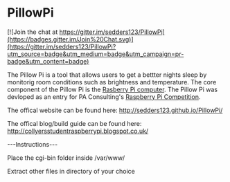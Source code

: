 # PillowPi

[![Join the chat at https://gitter.im/sedders123/PillowPi](https://badges.gitter.im/Join%20Chat.svg)](https://gitter.im/sedders123/PillowPi?utm_source=badge&utm_medium=badge&utm_campaign=pr-badge&utm_content=badge)

The Pillow Pi is a tool that allows users to get a bettter nights sleep by monitorig room conditions such as brightness and temperature. The core component of the Pillow Pi is the [Rasberry Pi computer](http://www.raspberrypi.org/). The Pillow Pi was devloped as an entry for PA Consulting's [Raspberry Pi Competition](http://www.paconsulting.com/events/pas-new-raspberry-pi-competition-for-2014-15/).

The offical website can be found here: http://sedders123.github.io/PillowPi/

The offical blog/build guide can be found here: http://collyersstudentraspberrypi.blogspot.co.uk/

---Instructions---

Place the cgi-bin folder inside /var/www/

Extract other files in directory of your choice
